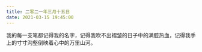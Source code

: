```yaml
---
title: 二零二一年三月十五日
date: 2021-03-15 19:45:00
---
```


我的每一支笔都记得我的名字，记得我吹不出褶皱的日子中的满腔热血，记得我手上的寸寸沟壑倒映着心中的万里山河。
